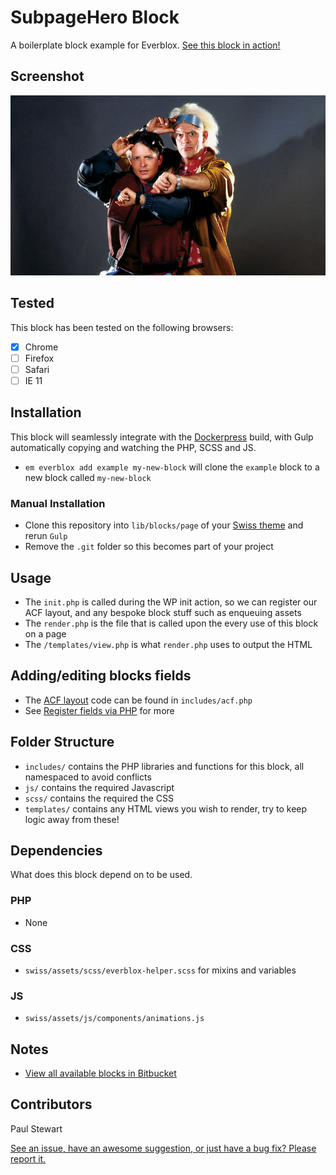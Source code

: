 # SubpageHero Block

A boilerplate block example for Everblox. [See this block in action!](http://swiss.evermade.fi/)

## Screenshot

![Block screenshot](screenshot.jpg "Block screenshot")

## Tested

This block has been tested on the following browsers:

- [x] Chrome
- [ ] Firefox
- [ ] Safari
- [ ] IE 11

## Installation

This block will seamlessly integrate with the [Dockerpress](https://bitbucket.org/evermade/dockerpress) build, with Gulp automatically copying and watching the PHP, SCSS and JS.

* `em everblox add example my-new-block` will clone the `example` block to a new block called `my-new-block`

### Manual Installation

* Clone this repository into `lib/blocks/page` of your [Swiss theme](https://bitbucket.org/evermade/swiss) and rerun `Gulp`
* Remove the `.git` folder so this becomes part of your project

## Usage

* The `init.php` is called during the WP init action, so we can register our ACF layout, and any bespoke block stuff such as enqueuing assets
* The `render.php` is the file that is called upon the every use of this block on a page
* The `/templates/view.php` is what `render.php` uses to output the HTML

## Adding/editing blocks fields

* The [ACF layout](https://www.advancedcustomfields.com/resources/flexible-content/) code can be found in `includes/acf.php`
* See [Register fields via PHP](https://www.advancedcustomfields.com/resources/register-fields-via-php/) for more

## Folder Structure

* `includes/` contains the PHP libraries and functions for this block, all namespaced to avoid conflicts
* `js/` contains the required Javascript
* `scss/` contains the required the CSS
* `templates/` contains any HTML views you wish to render, try to keep logic away from these!

## Dependencies

What does this block depend on to be used.

### PHP

* None

### CSS

* `swiss/assets/scss/everblox-helper.scss` for mixins and variables

### JS

* `swiss/assets/js/components/animations.js`


## Notes

* [View all available blocks in Bitbucket](https://bitbucket.org/account/user/evermade/projects/EVERBLOX)

## Contributors

Paul Stewart

[See an issue, have an awesome suggestion, or just have a bug fix? Please report it.](https://bitbucket.org/evermade/example-block/issues/new)
